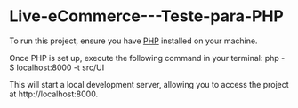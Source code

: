 ﻿# Live-eCommerce---Teste-para-PHP

To run this project, ensure you have <a href="https://www.php.net/downloads.php">PHP</a> installed on your machine.

Once PHP is set up, execute the following command in your terminal:
php -S localhost:8000 -t src/UI

This will start a local development server, allowing you to access the project at http://localhost:8000.
